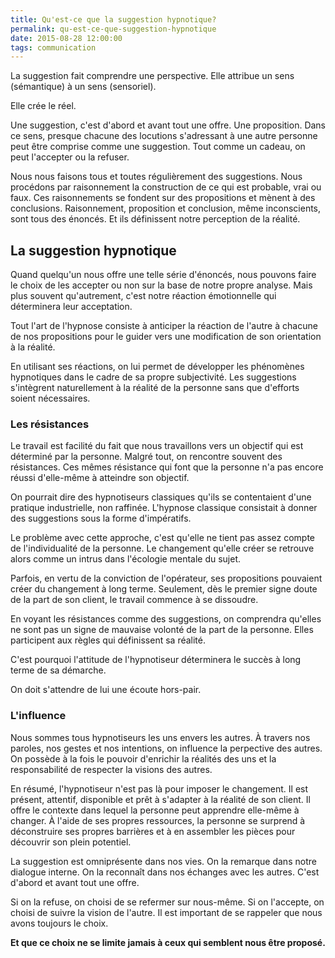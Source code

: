 ```yaml
---
title: Qu'est-ce que la suggestion hypnotique?
permalink: qu-est-ce-que-suggestion-hypnotique
date: 2015-08-28 12:00:00
tags: communication
---
```


La suggestion fait comprendre une perspective. Elle attribue un sens (sémantique) à un sens (sensoriel).

Elle crée le réel.

Une suggestion, c'est d'abord et avant tout une offre. Une proposition. Dans ce sens, presque chacune des locutions s'adressant à une autre personne peut être comprise comme une suggestion. Tout comme un cadeau, on peut l'accepter ou la refuser.

Nous nous faisons tous et toutes régulièrement des suggestions. Nous procédons par raisonnement la construction de ce qui est probable, vrai ou faux. Ces raisonnements se fondent sur des propositions et mènent à des conclusions. Raisonnement, proposition et conclusion, même inconscients, sont tous des énoncés. Et ils définissent notre perception de la réalité.

## La suggestion hypnotique

Quand quelqu'un nous offre une telle série d'énoncés, nous pouvons faire le choix de les accepter ou non sur la base de notre propre analyse. Mais plus souvent qu'autrement, c'est notre réaction émotionnelle qui déterminera leur acceptation.

Tout l'art de l'hypnose consiste à anticiper la réaction de l'autre à chacune de nos propositions pour le guider vers une modification de son orientation à la réalité.

En utilisant ses réactions, on lui permet de développer les phénomènes hypnotiques dans le cadre de sa propre subjectivité. Les suggestions s'intègrent naturellement à la réalité de la personne sans que d'efforts soient nécessaires.

### Les résistances

Le travail est facilité du fait que nous travaillons vers un objectif qui est déterminé par la personne. Malgré tout, on rencontre souvent des résistances. Ces mêmes résistance qui font que la personne n'a pas encore réussi d'elle-même à atteindre son objectif.

On pourrait dire des hypnotiseurs classiques qu'ils se contentaient d'une pratique industrielle, non raffinée. L'hypnose classique consistait à donner des suggestions sous la forme d'impératifs.

Le problème avec cette approche, c'est qu'elle ne tient pas assez compte de l'individualité de la personne. Le changement qu'elle créer se retrouve alors comme un intrus dans l'écologie mentale du sujet.

Parfois, en vertu de la conviction de l'opérateur, ses propositions pouvaient créer du changement à long terme. Seulement, dès le premier signe doute de la part de son client, le travail commence à se dissoudre.

En voyant les résistances comme des suggestions, on comprendra qu'elles ne sont pas un signe de mauvaise volonté de la part de la personne. Elles participent aux règles qui définissent sa réalité.

C'est pourquoi l'attitude de l'hypnotiseur déterminera le succès à long terme de sa démarche.

On doit s'attendre de lui une écoute hors-pair.

### L'influence

Nous sommes tous hypnotiseurs les uns envers les autres. À travers nos paroles, nos gestes et nos intentions, on influence la perpective des autres. On possède à la fois le pouvoir d'enrichir la réalités des uns et la responsabilité de respecter la visions des autres.

En résumé, l'hypnotiseur n'est pas là pour imposer le changement. Il est présent, attentif, disponible et prêt à s'adapter à la réalité de son client. Il offre le contexte dans lequel la personne peut apprendre elle-même à changer. À l'aide de ses propres ressources, la personne se surprend à déconstruire ses propres barrières et à en assembler les pièces pour découvrir son plein potentiel.

La suggestion est omniprésente dans nos vies. On la remarque dans notre dialogue interne. On la reconnaît dans nos échanges avec les autres. C'est d'abord et avant tout une offre.

Si on la refuse, on choisi de se refermer sur nous-même.
Si on l'accepte, on choisi de suivre la vision de l'autre.
Il est important de se rappeler que nous avons toujours le choix.

**Et que ce choix ne se limite jamais à ceux qui semblent nous être proposé.**